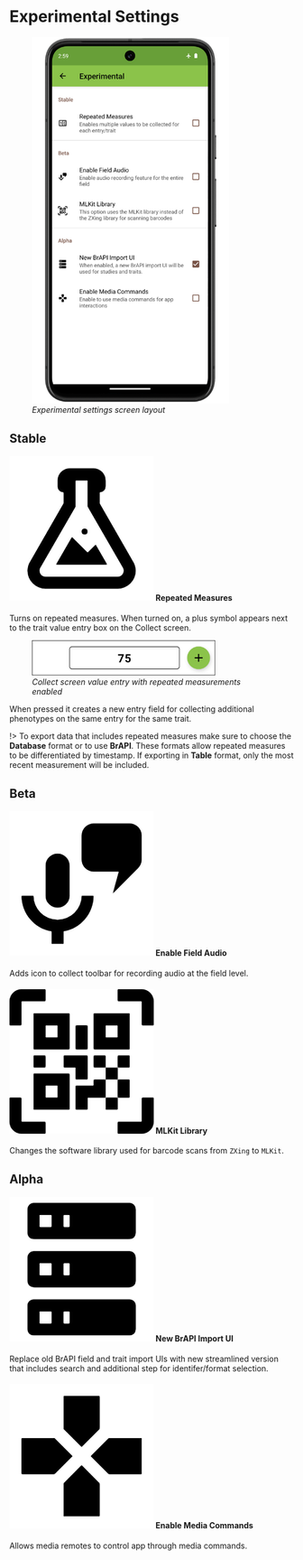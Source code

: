 <link rel="stylesheet" type="text/css" href="_styles/styles.css">

# Experimental Settings

<figure class="image">
  <img class="screenshot" src="_static/images/settings/experimental/settings_experimental_framed.png" width="350px"> 
  <figcaption class="screenshot-caption"><i>Experimental settings screen layout</i></figcaption> 
</figure>

## Stable

#### <img class="icon" src="_static/icons/settings/experimental/flask-outline.png"> Repeated Measures

Turns on repeated measures.
When turned on, a plus symbol appears next to the trait value entry box on the Collect screen.

<figure class="image">
  <img class="screenshot" src="_static/images/settings/experimental/settings_experimental_repeated_icon.png" width="325px"> 
  <figcaption class="screenshot-caption"><i>Collect screen value entry with repeated measurements enabled</i></figcaption> 
</figure>

When pressed it creates a new entry field for collecting additional phenotypes on the same entry for the same trait.

!> To export data that includes repeated measures make sure to choose the **Database** format or to use **BrAPI**.
These formats allow repeated measures to be differentiated by timestamp.
If exporting in **Table** format, only the most recent measurement will be included.

## Beta

#### <img class="icon" src="_static/icons/settings/experimental/microphone-message.png"> Enable Field Audio

Adds icon to collect toolbar for recording audio at the field level.

#### <img class="icon" src="_static/icons/settings/experimental/qrcode-scan.png"> MLKit Library

Changes the software library used for barcode scans from `ZXing` to `MLKit`.

## Alpha

#### <img class="icon" src="_static/icons/settings/experimental/server.png"> New BrAPI Import UI

Replace old BrAPI field and trait import UIs with new streamlined version that includes search and additional step for identifer/format selection.

#### <img class="icon" src="_static/icons/settings/experimental/gamepad.png"> Enable Media Commands

Allows media remotes to control app through media commands.